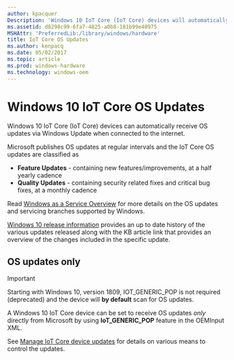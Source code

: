 ```yaml
---
author: kpacquer
Description: 'Windows 10 IoT Core (IoT Core) devices will automatically receive OS updates via Windows Update when connected to the internet.'
ms.assetid: d8298c99-6fa7-4825-a0b8-181b99e40975
MSHAttr: 'PreferredLib:/library/windows/hardware'
title: IoT Core OS Updates
ms.author: kenpacq
ms.date: 05/02/2017
ms.topic: article
ms.prod: windows-hardware
ms.technology: windows-oem
---
```


# Windows 10 IoT Core OS Updates


Windows 10 IoT Core (IoT Core) devices can automatically receive OS updates via Windows Update when connected to the internet.

Microsoft publishes OS updates at regular intervals and the IoT Core OS updates are classified as 
* **Feature Updates** - containing new features/improvements, at a half yearly cadence
* **Quality Updates** - containing security related fixes and critical bug fixes, at a monthly cadence

Read [Windows as a Service Overview](https://docs.microsoft.com/windows/deployment/update/waas-overview) for more details on the OS updates and servicing branches supported by Windows.

[Windows 10 release information](https://technet.microsoft.com/windows/release-info.aspx) provides an up to date history of the various updates released along with the KB article link that provides an overview of the changes included in the specific update.


## OS updates only

> [!IMPORTANT]
> Starting with Windows 10, version 1809, IOT\_GENERIC\_POP is not required (deprecated) and the device will **by default** scan for OS updates.

A Windows 10 IoT Core device can be set to receive OS updates *only* directly from Microsoft by using **IoT\_GENERIC\_POP** feature in the OEMInput XML.

See [Manage IoT Core device updates](managing-iot-device-update.md) for details on various means to control the updates.
